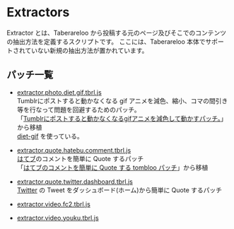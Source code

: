 # Extractors

Extractor とは、Taberareloo から投稿する元のページ及びそこでのコンテンツの抽出方法を定義するスクリプトです。
ここには、Taberareloo 本体でサポートされていない新規の抽出方法が置かれています。

## パッチ一覧

* [extractor.photo.diet.gif.tbrl.js](https://raw.github.com/YungSang/patches-for-taberareloo/master/extractors/extractor.photo.diet.gif.tbrl.js)  
	Tumblrにポストすると動かなくなる gif アニメを減色、縮小、コマの間引き等を行なって問題を回避するためのパッチ。  
	「[Tumblrにポストすると動かなくなるgifアニメを減色して動かすパッチ。](https://github.com/polygonplanet/tombloo/blob/master/tombloo.extractor.diet.gif.js)」から移植  
	[diet-gif](http://diet-gif.herokuapp.com/) を使っている。

* [extractor.quote.hatebu.comment.tbrl.js](https://raw.github.com/YungSang/patches-for-taberareloo/master/extractors/extractor.quote.hatebu.comment.tbrl.js)  
	[はてブ](http://b.hatena.ne.jp)のコメントを簡単に Quote するパッチ  
	「[はてブのコメントを簡単に Quote する tombloo パッチ](https://gist.github.com/saitamanodoruji/4263416)」から移植

* [extractor.quote.twitter.dashboard.tbrl.js](https://raw.github.com/YungSang/patches-for-taberareloo/master/extractors/extractor.quote.twitter.dashboard.tbrl.js)  
	[Twitter](https://twitter.com/) の Tweet をダッシュボード(ホーム)から簡単に Quote するパッチ  

* [extractor.video.fc2.tbrl.js](https://raw.github.com/YungSang/patches-for-taberareloo/master/extractors/extractor.video.fc2.tbrl.js)  

* [extractor.video.youku.tbrl.js](https://raw.github.com/YungSang/patches-for-taberareloo/master/extractors/extractor.video.youku.tbrl.js)  
